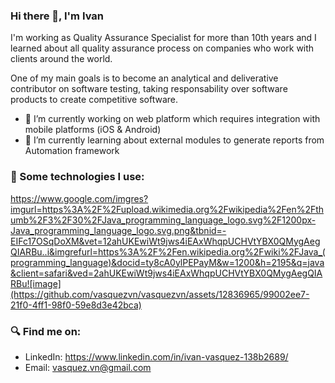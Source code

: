 ### Hi there 👋, I'm Ivan

I'm working as Quality Assurance Specialist for more than 10th years and I learned about all quality assurance process on companies who work with clients around the world. 

One of my main goals is to become an analytical and deliverative contributor on software testing, taking responsability over software products to create competitive software.

- 🔭 I’m currently working on web platform which requires integration with mobile platforms (iOS & Android)
- 🌱 I’m currently learning about external modules to generate reports from Automation framework


### 🤖 Some technologies I use:
https://www.google.com/imgres?imgurl=https%3A%2F%2Fupload.wikimedia.org%2Fwikipedia%2Fen%2Fthumb%2F3%2F30%2FJava_programming_language_logo.svg%2F1200px-Java_programming_language_logo.svg.png&tbnid=-EIFc17OSqDoXM&vet=12ahUKEwiWt9jws4iEAxWhqpUCHVtYBX0QMygAegQIARBu..i&imgrefurl=https%3A%2F%2Fen.wikipedia.org%2Fwiki%2FJava_(programming_language)&docid=ty8cA0ylPEPayM&w=1200&h=2195&q=java&client=safari&ved=2ahUKEwiWt9jws4iEAxWhqpUCHVtYBX0QMygAegQIARBu![image](https://github.com/vasquezvn/vasquezvn/assets/12836965/99002ee7-21f0-4ff1-98f0-59e8d3e42bca)


### 🔍 Find me on:
- LinkedIn: https://www.linkedin.com/in/ivan-vasquez-138b2689/
- Email: vasquez.vn@gmail.com

<!--
**vasquezvn/vasquezvn** is a ✨ _special_ ✨ repository because its `README.md` (this file) appears on your GitHub profile.

Here are some ideas to get you started:

- 🔭 I’m currently working on ...
- 🌱 I’m currently learning ...
- 👯 I’m looking to collaborate on ...
- 🤔 I’m looking for help with ...
- 💬 Ask me about ...
- 📫 How to reach me: ...
- 😄 Pronouns: ...
- ⚡ Fun fact: ...
-->
